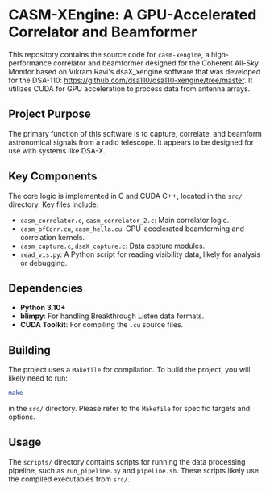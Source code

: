 # CASM-XEngine: A GPU-Accelerated Correlator and Beamformer

This repository contains the source code for `casm-xengine`, a high-performance correlator and beamformer designed for the Coherent All-Sky Monitor based on Vikram Ravi's dsaX_xengine software that was developed for the DSA-110: 
https://github.com/dsa110/dsa110-xengine/tree/master. It utilizes CUDA for GPU acceleration to process data from antenna arrays.

## Project Purpose

The primary function of this software is to capture, correlate, and beamform astronomical signals from a radio telescope. It appears to be designed for use with systems like DSA-X.

## Key Components

The core logic is implemented in C and CUDA C++, located in the `src/` directory. Key files include:
-   `casm_correlator.c`, `casm_correlator_2.c`: Main correlator logic.
-   `casm_bfCorr.cu`, `casm_hella.cu`: GPU-accelerated beamforming and correlation kernels.
-   `casm_capture.c`, `dsaX_capture.c`: Data capture modules.
-   `read_vis.py`: A Python script for reading visibility data, likely for analysis or debugging.

## Dependencies

-   **Python 3.10+**
-   **blimpy**: For handling Breakthrough Listen data formats.
-   **CUDA Toolkit**: For compiling the `.cu` source files.

## Building

The project uses a `Makefile` for compilation. To build the project, you will likely need to run:

```bash
make
```

in the `src/` directory. Please refer to the `Makefile` for specific targets and options.

## Usage

The `scripts/` directory contains scripts for running the data processing pipeline, such as `run_pipeline.py` and `pipeline.sh`. These scripts likely use the compiled executables from `src/`.
